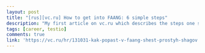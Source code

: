 ```yaml
---
layout: post
title: "[rus][vc.ru] How to get into FAANG: 6 simple steps"
description: "My first article on vc.ru which describes the steps one should take to get into FAANG companies + 8 tips from me."
tags: [career, testio]
comments: true
link: 'https://vc.ru/hr/131031-kak-popast-v-faang-shest-prostyh-shagov'
---
```

